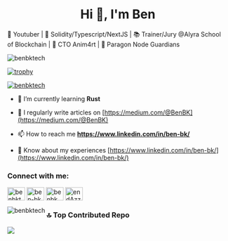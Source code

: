 <h1 align="center">Hi 👋, I'm Ben</h1>

📸 Youtuber | 🧙‍ Solidity/Typescript/NextJS | 📚 Trainer/Jury @Alyra School of Blockchain | 🦄 CTO Anim4rt | 📢 Paragon Node Guardians

<p align="left"> <img src="https://komarev.com/ghpvc/?username=benbktech&label=Profile%20views&color=0e75b6&style=flat" alt="benbktech" /> </p>

[![trophy]([https://github-profile-trophy.vercel.app/?username=benbktech&theme=light&rank=SECRET,SSS,SS,S,AAA,AA,A)](https://github.com/ryo-ma/github-profile-trophy)

<p align="left"> <a href="https://twitter.com/benbktech" target="blank"><img src="https://img.shields.io/twitter/follow/benbktech?logo=twitter&style=for-the-badge" alt="benbktech" /></a> </p>

- 🌱 I’m currently learning **Rust**

- 📝 I regularly write articles on [https://medium.com/@BenBK](https://medium.com/@BenBK)

- 📫 How to reach me **https://www.linkedin.com/in/ben-bk/**

- 📄 Know about my experiences [https://www.linkedin.com/in/ben-bk/](https://www.linkedin.com/in/ben-bk/)

<h3 align="left">Connect with me:</h3>
<p align="left">
<a href="https://twitter.com/benbktech" target="blank"><img align="center" src="https://raw.githubusercontent.com/rahuldkjain/github-profile-readme-generator/master/src/images/icons/Social/twitter.svg" alt="benbktech" height="30" width="40" /></a>
<a href="https://linkedin.com/in/ben-bk" target="blank"><img align="center" src="https://raw.githubusercontent.com/rahuldkjain/github-profile-readme-generator/master/src/images/icons/Social/linked-in-alt.svg" alt="ben-bk" height="30" width="40" /></a>
<a href="https://www.youtube.com/c/benbk" target="blank"><img align="center" src="https://raw.githubusercontent.com/rahuldkjain/github-profile-readme-generator/master/src/images/icons/Social/youtube.svg" alt="benbk" height="30" width="40" /></a>
<a href="https://discord.gg/endAzzPNrt" target="blank"><img align="center" src="https://raw.githubusercontent.com/rahuldkjain/github-profile-readme-generator/master/src/images/icons/Social/discord.svg" alt="endAzzPNrt" height="30" width="40" /></a>
</p>


<p><img align="left" src="https://github-readme-stats.vercel.app/api/top-langs?username=benbktech&show_icons=true&locale=en&layout=compact" alt="benbktech" /></p>


### 🔝 Top Contributed Repo
![](https://github-contributor-stats.vercel.app/api?username=BenBktech&limit=5&theme=light&combine_all_yearly_contributions=true)

